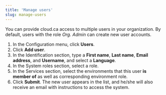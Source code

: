 ```yaml
---
title: 'Manage users'
slug: manage-users
---
```



You can provide cloud.ca access to multiple users in your organization. By default, users with the role *Org. Admin* can create new user accounts.
1. In the Configuration menu, click **Users**.
1. Click **Add user**.
1. In the Identification section, type a **First name**, **Last name**, **Email address**, and **Username**, and select a **Language**.
1. In the System roles section, select a role.
1. In the Services section, select the environments that this user **is member of** as well as corresponding environment role.
1. Click **Submit**. The new user appears in the list, and he/she will also receive an email with instructions to access the system.
